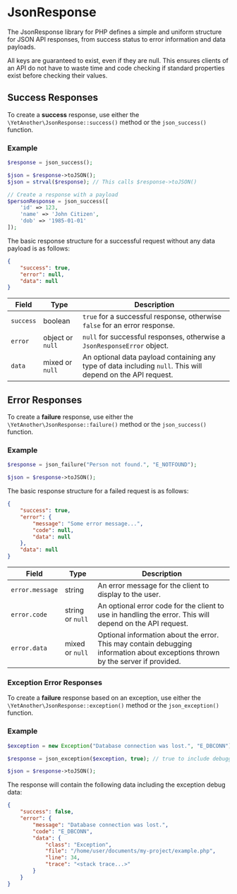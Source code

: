 # JsonResponse

The JsonResponse library for PHP defines a simple and uniform structure
for JSON API responses, from success status to error information and
data payloads.

All keys are guaranteed to exist, even if they are null. This ensures
clients of an API do not have to waste time and code checking if
standard properties exist before checking their values.

## Success Responses

To create a **success** response, use either the `\YetAnother\JsonResponse::success()` method or the `json_success()` function.

### Example

```php
$response = json_success();

$json = $response->toJSON();
$json = strval($response); // This calls $response->toJSON()

// Create a response with a payload
$personResponse = json_success([
    'id' => 123,
    'name' => 'John Citizen',
    'dob' => '1985-01-01'
]);
```

The basic response structure for a successful request without any
data payload is as follows:

```json
{
    "success": true,
    "error": null,
    "data": null
}
```

| Field | Type | Description |
|-------|------|-------------|
| `success` | boolean | `true` for a successful response, otherwise `false` for an error response. |
| `error` | object or `null` | `null` for successful responses, otherwise a `JsonResponseError` object. |
| `data` | mixed or `null` | An optional data payload containing any type of data including `null`. This will depend on the API request.

## Error Responses

To create a **failure** response, use either the `\YetAnother\JsonResponse::failure()` method or the `json_success()` function.

### Example

```php
$response = json_failure("Person not found.", "E_NOTFOUND");

$json = $response->toJSON();
```

The basic response structure for a failed request is as follows:

```json
{
    "success": true,
    "error": {
        "message": "Some error message...",
        "code": null,
        "data": null
    },
    "data": null
}
```

| Field | Type | Description |
|-------------|------|-------------|
| `error.message` | string | An error message for the client to display to the user. |
| `error.code` | string or `null` | An optional error code for the client to use in handling the error. This will depend on the API request. |
| `error.data` | mixed or `null` | Optional information about the error. This may contain debugging information about exceptions thrown by the server if provided. |

### Exception Error Responses

To create a **failure** response based on an exception, use either the `\YetAnother\JsonResponse::exception()` method or the `json_exception()` function.

### Example

```php
$exception = new Exception("Database connection was lost.", "E_DBCONN");

$response = json_exception($exception, true); // true to include debugging information

$json = $response->toJSON();
```

The response will contain the following data including the exception debug data:

```json
{
    "success": false,
    "error": {
        "message": "Database connection was lost.",
        "code": "E_DBCONN",
        "data": {
            "class": "Exception",
            "file": "/home/user/documents/my-project/example.php",
            "line": 34,
            "trace": "<stack trace...>"
        }
    }
}
```